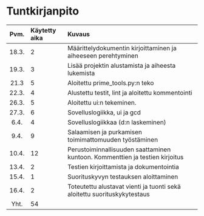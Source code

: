 # Tuntkirjanpito
|Pvm.	| Käytetty aika	| Kuvaus	|
|:--:	| :------------	| :------------	|
|18.3.	| 2		| Määrittelydokumentin kirjoittaminen ja aiheeseen perehtyminen |
|19.3.	| 3		| Lisää projektin alustamista ja aiheesta lukemista 		|
|21.3	| 5		| Aloitettu prime_tools.py:n teko				|
|22.3.	| 4		| Alustettu testit, lint ja aloitettu kommentointi		|
|26.3.  | 5     | Aloitettu ui:n tekeminen.         |
|27.3.  | 6     | Sovelluslogiikka, ui ja gcd   |
|6.4. 	| 4	| Sovelluslogiikkaa (d:n laskeminen) |
|9.4.   | 9 	| Salaamisen ja purkamisen toimimattomuuden työstäminen|
|10.4.	| 12	| Perustoiminnallisuuden saattaminen kuntoon. Kommenttien ja testien kirjoitus |
|13.4.  | 2     | Testien kirjoittamista ja dokumentointia |
|15.4.	| 1	| Suorituskyvyn testauksen aloittaminen		|
|16.4.  | 2 | Toteutettu alustavat vienti ja tuonti sekä aloitettu suorituskykytestaus  |
|Yht.	| 54		|	|

